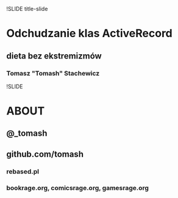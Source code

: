 !SLIDE title-slide

# Odchudzanie klas ActiveRecord
## dieta bez ekstremizmów
### Tomasz "Tomash" Stachewicz


!SLIDE

# ABOUT

## @_tomash
## github.com/tomash

### rebased.pl
### bookrage.org, comicsrage.org, gamesrage.org
